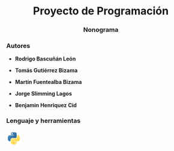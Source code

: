 <h1 align="center">Proyecto de Programación</h1>

<h3 align="center">Nonograma</h3>

<h3 align="left"> Autores</h3>
<p align="left">
</p>

- **Rodrigo Bascuñán León**

- **Tomás Gutiérrez Bizama**

- **Martín Fuentealba Bizama**

- **Jorge Slimming Lagos**

- **Benjamin Henriquez Cid**

  
<h3 align="left">Lenguaje y herramientas</h3>
<p align="left"> <a href="https://www.python.org" target="_blank" rel="noreferrer"> <img src="https://raw.githubusercontent.com/devicons/devicon/master/icons/python/python-original.svg" alt="python" width="40" height="40"/> </a> </p>
